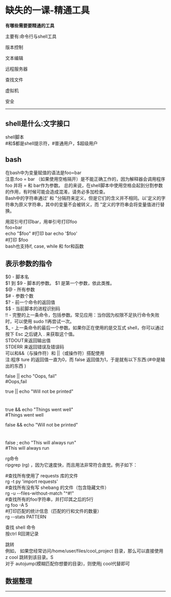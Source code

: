 # 缺失的一课-精通工具
 __有哪些需要要精通的工具__  
	
主要有:命令行与shell工具  
	
版本控制   
	
文本编辑  
	
远程服务器  	
	

查找文件  
	
虚拟机  
	

安全  
	

***
## shell是什么:文字接口  
shell脚本  
#和$都是shell提示符，#普通用户，$超级用户  
## bash  
在bash中为变量赋值的语法是foo=bar  
注意:foo = bar （如果使用空格隔开）是不能正确工作的，因为解释器会调用程序foo 并将 = 和 bar作为参数。 总的来说，在shell脚本中使用空格会起到分割参数的作用，有时候可能会造成混淆，请务必多加检查。  
Bash中的字符串通过' 和 "分隔符来定义，但是它们的含义并不相同。以'定义的字符串为原义字符串，其中的变量不会被转义，而 "定义的字符串会将变量值进行替换。   
	
用双引号打印bar，用单引号打印foo  
foo=bar  
echo "$foo"  
#打印 bar  
echo '$foo'  
#打印 $foo  
bash也支持if, case, while 和 for和函数  
## 表示参数的指令  
$0 - 脚本名  
$1 到 $9 - 脚本的参数。 $1 是第一个参数，依此类推。  
$@ - 所有参数  
$# - 参数个数  
$? - 前一个命令的返回值  
$$ - 当前脚本的进程识别码   
!! - 完整的上一条命令，包括参数。常见应用：当你因为权限不足执行命令失败时，可以使用 sudo !!再尝试一次。  
$_ - 上一条命令的最后一个参数。如果你正在使用的是交互式 shell，你可以通过按下 Esc 之后键入 . 来获取这个值。  
STDOUT来返回输出值  
STDERR 来返回错误及错误码  
可以和&&（与操作符）和 ||（或操作符）搭配使用  
注:程序 ture 的返回值一直为0，而 false 返回值为1，于是就有以下东西:(#中是输出的东西 )  
	
false || echo "Oops, fail"  
#Oops,fail  
	
true || echo "Will not be printed"  
#
	
true && echo "Things went well"  
#Things went well  
	
false && echo "Will not be printed"  
#
	
false ; echo "This will always run"  
#This will always run  
	
rg命令  
ripgrep (rg) ，因为它速度快，而且用法非常符合直觉。例子如下：  
	
#查找所有使用了 requests 库的文件  
rg -t py 'import requests'  
#查找所有没有写 shebang 的文件（包含隐藏文件）  
rg -u --files-without-match "^#!"  
#查找所有的foo字符串，并打印其之后的5行  
rg foo -A 5  
#打印匹配的统计信息（匹配的行和文件的数量）  
rg --stats PATTERN  
	
查找 shell 命令  
按ctrl R回溯记录  
	
跳转  
例如， 如果您经常访问/home/user/files/cool_project 目录，那么可以直接使用 z cool 跳转到该目录。S  
对于 autojump(模糊匹配你想要的目录)，则使用j cool代替即可  
	
##  数据整理  
	
***